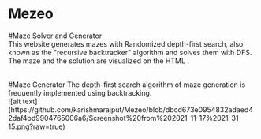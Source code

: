 # Mezeo
#Maze Solver and Generator<br>
This website generates mazes with Randomized depth-first search, also known as the "recursive backtracker" algorithm and solves them with DFS. The maze and the solution are visualized on the HTML <canvas>.

 <br>
  #Maze Generator
  The depth-first search algorithm of maze generation is frequently implemented using backtracking.
  <br>
  ![alt text](https://github.com/karishmarajput/Mezeo/blob/dbcd673e0954832adaed42daf4bd9904765006a6/Screenshot%20from%202021-11-17%2021-31-15.png?raw=true)
